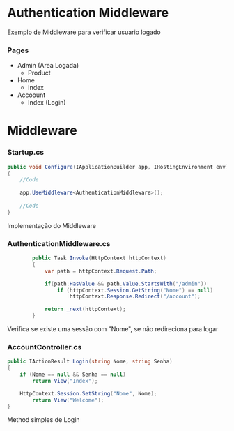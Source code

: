 # Authentication Middleware

 Exemplo de Middleware para verificar usuario logado

### Pages

- Admin (Area Logada)
	- Product
- Home
	- Index
- Accoount
	- Index (Login)

# Middleware

### Startup.cs

```C#
public void Configure(IApplicationBuilder app, IHostingEnvironment env)
{
	//Code
	
	app.UseMiddleware<AuthenticationMiddleware>();
	
	//Code
}
```
Implementação do Middleware

### AuthenticationMiddleware.cs
```C#
        public Task Invoke(HttpContext httpContext)
        {
            var path = httpContext.Request.Path;

            if(path.HasValue && path.Value.StartsWith("/admin"))
                if (httpContext.Session.GetString("Nome") == null)
                    httpContext.Response.Redirect("/account");

            return _next(httpContext);
        }
```
Verifica se existe uma sessão com "Nome", se não redireciona para logar

### AccountController.cs
```C#
public IActionResult Login(string Nome, string Senha)
{
	if (Nome == null && Senha == null)
		return View("Index");

	HttpContext.Session.SetString("Nome", Nome);
		return View("Welcome");
}
```
Method simples de Login
